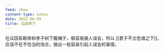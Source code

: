 ```yaml
---
feed: show
content-type: notes
date: 2022-06-09
title: 瓜田李下
---
```

在瓜田系鞋带和李子树下戴帽子，极容易被人误会，所以 [[君子不立危墙之下]]，应该不在不恰当的场合，做出一些容易引起人误会的事情。
